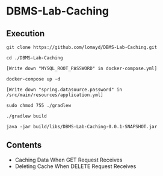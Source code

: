 # DBMS-Lab-Caching

## Execution
```
git clone https://github.com/lomayd/DBMS-Lab-Caching.git

cd ./DBMS-Lab-Caching

[Write down "MYSQL_ROOT_PASSWORD" in docker-compose.yml]

docker-compose up -d

[Write down "spring.datasource.password" in /src/main/resources/application.yml]

sudo chmod 755 ./gradlew

./gradlew build

java -jar build/libs/DBMS-Lab-Caching-0.0.1-SNAPSHOT.jar 
```

## Contents
- Caching Data When GET Request Receives
- Deleting Cache When DELETE Request Receives
